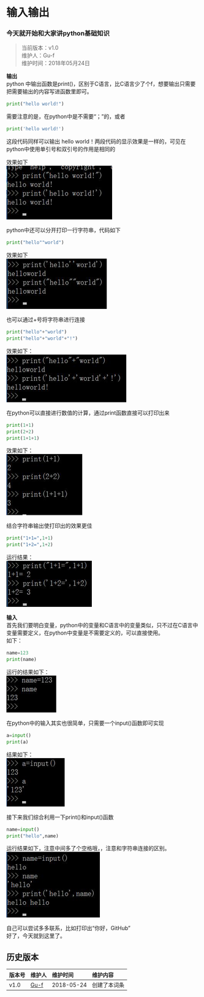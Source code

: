 # 输入输出
### 今天就开始和大家讲python基础知识

>当前版本：v1.0  
>维护人：Gu-f  
>维护时间：2018年05月24日

**输出**  
python 中输出函数是print()，区别于C语言，比C语言少了个f，想要输出只需要把需要输出的内容写进函数里即可。  
```python
print("hello world!")
```
需要注意的是，在python中是不需要“；”的，或者  
```python
print('hello world!')
```
这段代码同样可以输出 hello world！两段代码的显示效果是一样的，可见在python中使用单引号和双引号的作用是相同的  

效果如下  
![04-01](wiki/image/python/04/04-01.jpg)  

python中还可以分开打印一行字符串，代码如下  
```python
print("hello""world")
```
效果如下  
![04-02](wiki/image/python/04/04-02.jpg)  

也可以通过+号将字符串进行连接  
```python
print("hello"+"world")
print("hello"+"world"+"!")
```
效果如下：  
![04-03](wiki/image/python/04/04-03.jpg)  

在python可以直接进行数值的计算，通过print函数直接可以打印出来  
```python
print(1+1)
print(2+2)
print(1+1+1)
```
效果如下：  
![04-04](wiki/image/python/04/04-04.jpg)  

结合字符串输出使打印出的效果更佳  
```python
print("1+1=",1+1)
print("1+2=",1+2)
```
运行结果：  
![04-05](wiki/image/python/04/04-05.jpg)  

**输入**  
首先我们要明白变量，python中的变量和C语言中的变量类似，只不过在C语言中变量需要定义，在python中变量是不需要定义的，可以直接使用。  
如下：  
```python
name=123
print(name)
```
运行的结果如下：  
![04-06](wiki/image/python/04/04-06.jpg)  

在python中的输入其实也很简单，只需要一个input()函数即可实现  
```python
a=input()
print(a)
```
结果如下：  
![04-07](wiki/image/python/04/04-07.jpg)  

接下来我们综合利用一下print()和input()函数  
```python
name=input()
print("hello",name)
```
运行结果如下，注意中间多了个空格哦，，注意和字符串连接的区别。  
![04-08](wiki/image/python/04/04-08.jpg)  

自己可以尝试多多联系，比如打印出“你好，GitHub”  
好了，今天就到这里了。  


## 历史版本

| 版本号 | 维护人 |维护时间 |维护内容|
| :- | :- | :-| :- |
| v1.0 | [Gu-f](https://Gu-f.github.io/) |2018-05-24|创建了本词条|
